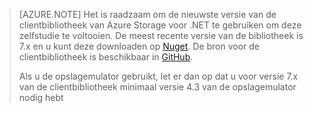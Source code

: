 >[AZURE.NOTE] Het is raadzaam om de nieuwste versie van de clientbibliotheek van Azure Storage voor .NET te gebruiken om deze zelfstudie te voltooien. De meest recente versie van de bibliotheek is 7.x en u kunt deze downloaden op [Nuget](https://www.nuget.org/packages/WindowsAzure.Storage/). De bron voor de clientbibliotheek is beschikbaar in [GitHub](https://github.com/Azure/azure-storage-net).
>
>Als u de opslagemulator gebruikt, let er dan op dat u voor versie 7.x van de clientbibliotheek minimaal versie 4.3 van de opslagemulator nodig hebt 




<!--HONumber=Jun16_HO2-->


